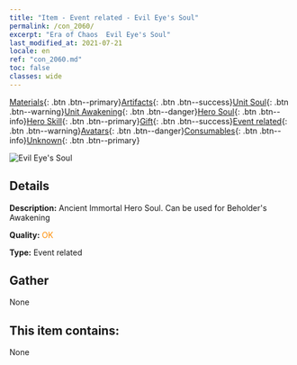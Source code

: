 ```yaml
---
title: "Item - Event related - Evil Eye's Soul"
permalink: /con_2060/
excerpt: "Era of Chaos  Evil Eye's Soul"
last_modified_at: 2021-07-21
locale: en
ref: "con_2060.md"
toc: false
classes: wide
---
```

 [Materials](/Items/){: .btn .btn--primary}[Artifacts](/Items/Artifacts/){: .btn .btn--success}[Unit Soul](/Items/UnitSoul/){: .btn .btn--warning}[Unit Awakening](/Items/UnitAwakening/){: .btn .btn--danger}[Hero Soul](/Items/HeroSoul/){: .btn .btn--info}[Hero Skill](/Items/HeroSkill/){: .btn .btn--primary}[Gift](/Items/Gift/){: .btn .btn--success}[Event related](/Items/Events/){: .btn .btn--warning}[Avatars](/Items/Avatars/){: .btn .btn--danger}[Consumables](/Items/Consumables/){: .btn .btn--info}[Unknown](/Items/Unknown/){: .btn .btn--primary}

 ![Evil Eye's Soul](/images/t/juexing_703.png)

## Details
 **Description:** Ancient Immortal Hero Soul. Can be used for Beholder's Awakening

 **Quality:** <span style="color: #FF8C00">OK</span>

 **Type:** Event related

## Gather

  None

## This item contains:

  None

